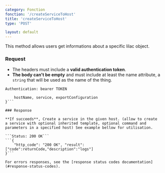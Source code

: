 ```yaml
---
category: Fonction
fonction: '/createServiceToHost'
title: 'createServiceToHost'
type: 'POST'

layout: default
---
```


This method allows users get informations about a specific lilac object.

### Request

* The headers must include a **valid authentication token**.
* **The body can't be empty** and must include at least the name attribute, a `string` that will be used as the name of the thing.

```Authentication: bearer TOKEN```
```{
    hostName, service, exportConfiguration
}```

### Response

**If succeeds**, Create a service in the given host. (allow to create a service with optional inherited template, optional command and parameters in a specified host) See example bellow for utilisation.

```Status: 200 OK```
```{
    "http_code": "200 OK", "result": ["code":returnCode,"description":"logs"]
}```

For errors responses, see the [response status codes documentation](#response-status-codes).